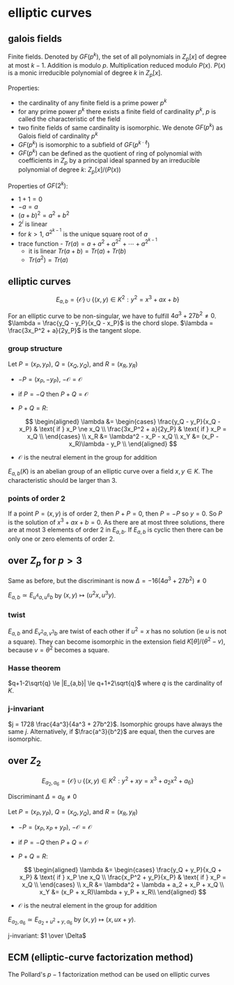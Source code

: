 # elliptic curves

## galois fields

Finite fields. Denoted by $GF(p^k)$, the set of all polynomials in $Z_p[x]$ of degree at most $k-1$. Addition is modulo $p$. Multiplication reduced modulo $P(x)$. $P(x)$ is a monic irreducible polynomial of degree $k$ in $Z_p[x]$.

Properties:

- the cardinality of any finite field is a prime power $p^k$
- for any prime power $p^k$ there exists a finite field of cardinality $p^k$, $p$ is called the characteristic of the field
- two finite fields of same cardinality is isomorphic. We denote $GF(p^k)$ as Galois field of cardinality $p^k$
- $GF(p^k)$ is isomorphic to a subfield of $GF(p^{k \cdot \ell})$
- $GF(p^k)$ can be defined as the quotient of ring of polynomial with coefficients in $Z_p$ by a principal ideal spanned by an irreducible polynomial of degree $k$: $Z_p[x] / (P(x))$

Properties of $GF(2^k)$:

- $1 + 1 = 0$
- $-a = a$
- $(a + b)^2 = a^2 + b^2$
- $2^i$ is linear
- for $k > 1$, $a^{2^{k-1}}$ is the unique square root of $a$
- trace function - $Tr(a) = a + a^2 + a^{2^2} + \cdots + a^{2^{k-1}}$
  - it is linear $Tr(a + b) = Tr(a) + Tr(b)$
  - $Tr(a^2) = Tr(a)$

## elliptic curves

$$
E_{a,b} = \{\mathcal O\} \cup \{(x, y) \in K^2 : y^2 = x^3 + ax + b\}
$$

For an elliptic curve to be non-singular, we have to fulfill $4a^3 + 27b^2 \ne 0$. $\lambda = \frac{y_Q - y_P}{x_Q - x_P}$ is the chord slope. $\lambda = \frac{3x_P^2 + a}{2y_P}$ is the tangent slope.

### group structure

Let $P = (x_P, y_P)$, $Q = (x_Q, y_Q)$, and $R = (x_R, y_R)$

- $-P = (x_P, -y_P)$, $-\mathcal O = \mathcal O$
- if $P = -Q$ then $P + Q = \mathcal O$
- $P + Q = R$:

  $$
  \begin{aligned}
  	\lambda &= \begin{cases}
  		\frac{y_Q - y_P}{x_Q - x_P} & \text{ if } x_P \ne x_Q \\
  		\frac{3x_P^2 + a}{2y_P} & \text{ if } x_P = x_Q \\
  	\end{cases} \\
  	x_R &= \lambda^2 - x_P - x_Q \\
  	x_Y &= (x_P - x_R)\lambda - y_P \\
  \end{aligned}
  $$

- $\mathcal O$ is the neutral element in the group for addition

$E_{a, b}(K)$ is an abelian group of an elliptic curve over a field $x, y \in K$. The characteristic should be larger than 3.

### points of order 2

If a point $P = (x, y)$ is of order 2, then $P + P = 0$, then $P = -P$ so $y = 0$. So $P$ is the solution of $x^3 + ax + b = 0$. As there are at most three solutions, there are at most 3 elements of order 2 in $E_{a,b}$. If $E_{a,b}$ is cyclic then there can be only one or zero elements of order 2.

## over $Z_p$ for $p > 3$

Same as before, but the discriminant is now $\Delta = -16(4a^3 + 27b^2) \ne 0$

$E_{a,b} \simeq  E_{u^4a,u^6b}$ by $(x, y) \mapsto (u^2x, u^3y)$.

### twist

$E_{a,b}$ and $E_{v^2a,v^3b}$ are twist of each other if $u^2 = x$ has no solution (ie $u$ is not a square). They can become isomorphic in the extension field $K[\theta]/(\theta^2 - v)$, because $v = \theta^2$ becomes a square.

### Hasse theorem

$q+1-2\sqrt{q} \le |E_{a,b}| \le q+1+2\sqrt{q}$ where $q$ is the cardinality of $K$.

### j-invariant

$j = 1728 \frac{4a^3}{4a^3 + 27b^2}$. Isomorphic groups have always the same $j$. Alternatively, if $\frac{a^3}{b^2}$ are equal, then the curves are isomorphic.

## over $Z_2$

$$
E_{a_2,a_6} = \{\mathcal O\} \cup \{(x, y) \in K^2: y^2 + xy = x^3 + a_2x^2 + a_6\}
$$

Discriminant $\Delta = a_6 \ne 0$

Let $P = (x_P, y_P)$, $Q = (x_Q, y_Q)$, and $R = (x_R, y_R)$

- $-P = (x_P, x_P + y_P)$, $-\mathcal O = \mathcal O$
- if $P = -Q$ then $P + Q = \mathcal O$
- $P + Q = R$:

  $$
  \begin{aligned}
  	\lambda &= \begin{cases}
  		\frac{y_Q + y_P}{x_Q + x_P} & \text{ if } x_P \ne x_Q \\
  		\frac{x_P^2 + y_P}{x_P} & \text{ if } x_P = x_Q \\
  	\end{cases} \\
  	x_R &= \lambda^2 + \lambda + a_2 + x_P + x_Q \\
  	x_Y &= (x_P + x_R)\lambda + y_P + x_R\\
  \end{aligned}
  $$

- $\mathcal O$ is the neutral element in the group for addition

$E_{a_2,a_6} \simeq  E_{a_2+u^2 + y, a_6}$ by $(x, y) \mapsto (x, ux + y)$.

j-invariant: $1 \over \Delta$

## ECM (elliptic-curve factorization method)

The Pollard's $p-1$ factorization method can be used on elliptic curves
